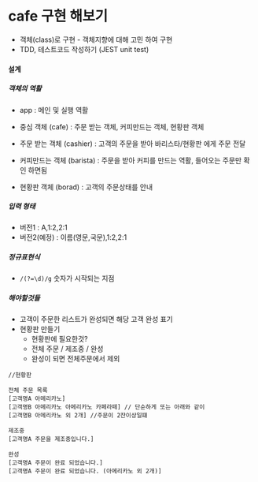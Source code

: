 # cafe 구현 해보기

- 객체(class)로 구현 - 객체지향에 대해 고민 하여 구현
- TDD, 테스트코드 작성하기 (JEST unit test)



#### 설계

##### 객체의 역활

- app : 메인 및 실행 역활
- 중심 객체 (cafe) : 주문 받는 객체, 커피만드는 객체, 현황판 객체
- 주문 받는 객체 (cashier) : 고객의 주문을 받아 바리스타/현황판 에게 주문 전달
- 커피만드는 객체 (barista) : 주문을 받아 커피를 만드는 역활, 들어오는 주문만 확인 하면됨

- 현황판 객체 (borad) : 고객의 주문상태를 안내



##### 입력 형태

- 버전1 : A,1:2,2:1
- 버전2(예정) : 이름(영문,국문),1:2,2:1 


##### 정규표현식
- `/(?=\d)/g` 숫자가 시작되는 지점


##### 해야할것들
- 고객이 주문한 리스트가 완성되면 해당 고객 완성 표기
- 현황판 만들기
  - 현황판에 필요한것?
  - 전체 주문 / 제조중 / 완성
  - 완성이 되면 전체주문에서 제외

```
//현황판

전체 주문 목록
[고객명A 아메리카노]
[고객명B 아메리카노 아메리카노 카페라떼] // 단순하게 또는 아래와 같이
[고객명B 아메리카노 외 2개] //주문이 2잔이상일떄 

제조중
[고객명A 주문을 제조중입니다.] 

완성
[고객명A 주문이 완료 되었습니다.]
[고객명A 주문이 완료 되었습니다. (아메리카노 외 2개)]

```

